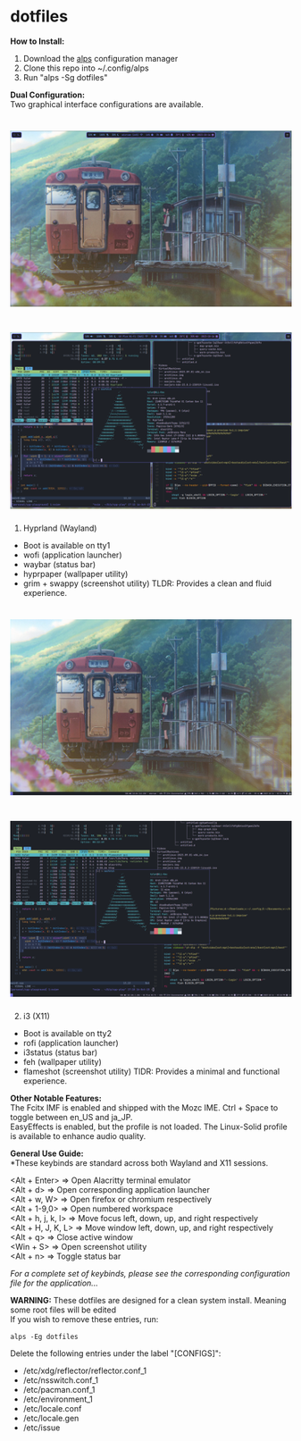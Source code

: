 # dotfiles

**How to Install:**
1. Download the [alps](https://github.com/Koudocko/alps) configuration manager 
2. Clone this repo into ~/.config/alps
3. Run "alps -Sg dotfiles"

**Dual Configuration:**  
Two graphical interface configurations are available.

<h1 align="center"> <img src="examples/WaylandExample0.png" alt="wayland"></h1> 
<h1 align="center"> <img src="examples/WaylandExample1.png" alt="wayland"></h1> 

1. Hyprland (Wayland)
- Boot is available on tty1
- wofi (application launcher)
- waybar (status bar)
- hyprpaper (wallpaper utility)
- grim + swappy (screenshot utility) 
TLDR: Provides a clean and fluid experience.  

<h1 align="center"> <img src="examples/X11Example0.png" alt="X11"></h1> 
<h1 align="center"> <img src="examples/X11Example1.png" alt="X11"></h1> 

2. i3 (X11)
- Boot is available on tty2
- rofi (application launcher)
- i3status (status bar)
- feh (wallpaper utility)
- flameshot (screenshot utility)
TlDR: Provides a minimal and functional experience.  

**Other Notable Features:**  
The Fcitx IMF is enabled and shipped with the Mozc IME. Ctrl + Space to toggle between en_US and ja_JP.  
EasyEffects is enabled, but the profile is not loaded. The Linux-Solid profile is available to enhance audio quality.  

**General Use Guide:**  
*These keybinds are standard across both Wayland and X11 sessions.  

<Alt + Enter> => Open Alacritty terminal emulator  
<Alt + d> => Open corresponding application launcher  
<Alt + w, W> => Open firefox or chromium respectively  
<Alt + 1-9,0> => Open numbered workspace  
<Alt + h, j, k, l> => Move focus left, down, up, and right respectively  
<Alt + H, J, K, L> => Move window left, down, up, and right respectively  
<Alt + q> => Close active window  
<Win + S> => Open screenshot utility  
<Alt + n> => Toggle status bar

*For a complete set of keybinds, please see the corresponding configuration file for the application...*

**WARNING:** These dotfiles are designed for a clean system install. Meaning some root files will be edited  
If you wish to remove these entries, run:

```
alps -Eg dotfiles
```

Delete the following entries under the label "[CONFIGS]":
- /etc/xdg/reflector/reflector.conf_1
- /etc/nsswitch.conf_1
- /etc/pacman.conf_1
- /etc/environment_1
- /etc/locale.conf
- /etc/locale.gen
- /etc/issue
